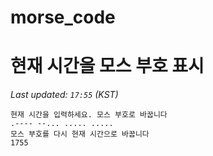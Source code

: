 # morse_code
# 현재 시간을 모스 부호 표시
<!-- MORSE_TIME_START -->
_Last updated: `17:55` (KST)_

```
현재 시간을 입력하세요. 모스 부호로 바꿉니다
.---- --... ..... .....
모스 부호를 다시 현재 시간으로 바꿉니다
1755
```
<!-- MORSE_TIME_END -->
